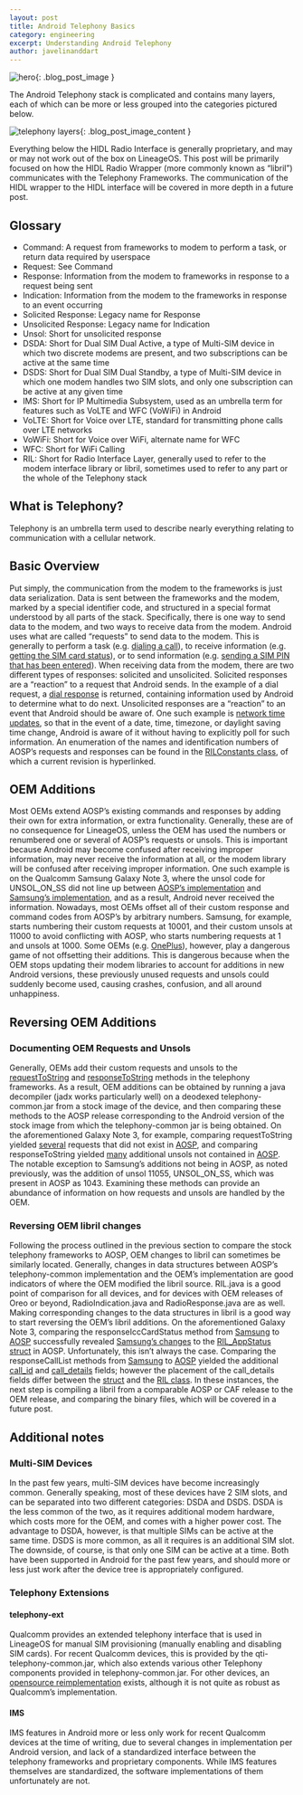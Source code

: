 ```yaml
---
layout: post
title: Android Telephony Basics
category: engineering
excerpt: Understanding Android Telephony
author: javelinanddart
---
```


![hero]({{site.baseurl}}/images/engineering/hero_telephony.png){: .blog_post_image }


The Android Telephony stack is complicated and contains many layers, each of which can be more or less grouped into the categories pictured below.

![telephony layers]({{site.baseurl}}/images/engineering/content_telephony_0.png){: .blog_post_image_content }

Everything below the HIDL Radio Interface is generally proprietary, and may or may not work out of the box on LineageOS.
This post will be primarily focused on how the HIDL Radio Wrapper (more commonly known as “libril”) communicates with the Telephony Frameworks. The communication of the HIDL wrapper to the HIDL interface will be covered in more depth in a future post.

## Glossary

* Command: A request from frameworks to modem to perform a task, or return data required by userspace
* Request: See Command
* Response: Information from the modem to frameworks in response to a request being sent
* Indication: Information from the modem to the frameworks in response to an event occurring
* Solicited Response: Legacy name for Response
* Unsolicited Response: Legacy name for Indication
* Unsol: Short for unsolicited response
* DSDA: Short for Dual SIM Dual Active, a type of Multi-SIM device in which two discrete modems are present, and two subscriptions can be active at the same time
* DSDS: Short for Dual SIM Dual Standby, a type of Multi-SIM device in which one modem handles two SIM slots, and only one subscription can be active at any given time
* IMS: Short for IP Multimedia Subsystem, used as an umbrella term for features such as VoLTE and WFC (VoWiFi) in Android
* VoLTE: Short for Voice over LTE, standard for transmitting phone calls over LTE networks
* VoWiFi: Short for Voice over WiFi, alternate name for WFC
* WFC: Short for WiFi Calling
* RIL: Short for Radio Interface Layer, generally used to refer to the modem interface library or libril, sometimes used to refer to any part or the whole of the Telephony stack

## What is Telephony?

Telephony is an umbrella term used to describe nearly everything relating to communication with a cellular network.

## Basic Overview

Put simply, the communication from the modem to the frameworks is  just data serialization. Data is sent between the frameworks and the modem, marked by a special identifier code, and structured in a special format understood by all parts of the stack. Specifically, there is one way to send data to the modem, and two ways to receive data from the modem. Android uses what are called “requests” to send data to the modem. This is generally to perform a task (e.g. [dialing a call](https://github.com/LineageOS/android_frameworks_opt_telephony/blob/2f295afcca8a72599586fbe54e84ebc078aad636/src/java/com/android/internal/telephony/RIL.java#L923-L957)), to receive information (e.g. [getting the SIM card status](https://github.com/LineageOS/android_frameworks_opt_telephony/blob/2f295afcca8a72599586fbe54e84ebc078aad636/src/java/com/android/internal/telephony/RIL.java#L699-L715)), or to send information (e.g. [sending a SIM PIN that has been entered](https://github.com/LineageOS/android_frameworks_opt_telephony/blob/2f295afcca8a72599586fbe54e84ebc078aad636/src/java/com/android/internal/telephony/RIL.java#L717-L825)). When receiving data from the modem, there are two different types of responses: solicited and unsolicited. Solicited responses are a “reaction” to a request that Android sends. In the example of a dial request, a [dial response](https://github.com/LineageOS/android_frameworks_opt_telephony/blob/2f295afcca8a72599586fbe54e84ebc078aad636/src/java/com/android/internal/telephony/RadioResponse.java#L172-L177) is returned, containing information used by Android to determine what to do next. Unsolicited responses are a “reaction” to an event that Android should be aware of. One such example is [network time updates](https://github.com/LineageOS/android_frameworks_opt_telephony/blob/2f295afcca8a72599586fbe54e84ebc078aad636/src/java/com/android/internal/telephony/RadioIndication.java#L198-L221), so that in the event of a date, time, timezone, or daylight saving time change, Android is aware of it without having to explicitly poll for such information. An enumeration of the names and identification numbers of AOSP’s requests and responses can be found in the [RILConstants class](https://github.com/LineageOS/android_frameworks_base/blob/7ed90268b2b58487cd38b0355a17975ae8be5eb0/telephony/java/com/android/internal/telephony/RILConstants.java#L277-L474), of which a current revision is hyperlinked.

## OEM Additions

Most OEMs extend AOSP’s existing commands and responses by adding their own for extra information, or extra functionality. Generally, these are of no consequence for LineageOS, unless the OEM has used the numbers or renumbered one or several of AOSP’s requests or unsols. This is important because Android may become confused after receiving improper information, may never receive the information at all, or the modem library will be confused after receiving improper information. One such example is on the Qualcomm Samsung Galaxy Note 3, where the unsol code for UNSOL_ON_SS did not line up between [AOSP’s implementation](https://github.com/LineageOS/android_frameworks_base/blob/7ed90268b2b58487cd38b0355a17975ae8be5eb0/telephony/java/com/android/internal/telephony/RILConstants.java#L468) and [Samsung’s implementation](https://github.com/LineageOS/android_device_samsung_hlte-common/blob/500cd47558cc02e219523605bde3820fba768d4f/include/samsung_ril.h#L18), and as a result, Android never received the information. Nowadays, most OEMs offset all of their custom response and command codes from AOSP’s by arbitrary numbers. Samsung, for example, starts numbering their custom requests at 10001, and their custom unsols at 11000 to avoid conflicting with AOSP, who starts numbering requests at 1 and unsols at 1000. Some OEMs (e.g. [OnePlus](https://github.com/OnePlusOSS/android_hardware_ril/commit/ec57e49b2fb0c995f95224f87e82ea4663754fb6#diff-d3d3697becbff692a621d685b6e8bb77R5305)), however, play a dangerous game of not offsetting their additions. This is dangerous because when the OEM stops updating their modem libraries to account for additions in new Android versions, these previously unused requests and unsols could suddenly become used, causing crashes, confusion, and all around unhappiness.

## Reversing OEM Additions

### Documenting OEM Requests and Unsols

Generally, OEMs add their custom requests and unsols to the [requestToString](https://github.com/LineageOS/android_frameworks_opt_telephony/blob/2f295afcca8a72599586fbe54e84ebc078aad636/src/java/com/android/internal/telephony/RIL.java#L4477-L4766) and [responseToString](https://github.com/LineageOS/android_frameworks_opt_telephony/blob/2f295afcca8a72599586fbe54e84ebc078aad636/src/java/com/android/internal/telephony/RIL.java#L4768-L4871) methods in the telephony frameworks. As a result, OEM additions can be obtained by running a java decompiler (jadx works particularly well) on a deodexed telephony-common.jar from a stock image of the device, and then comparing these methods to the AOSP release corresponding to the Android version of the stock image from which the telephony-common jar is being obtained. On the aforementioned Galaxy Note 3, for example, comparing requestToString yielded [several](https://gist.github.com/javelinanddart/61babe69e08effffc8de67987e9c2b1c#file-hlteril-java-L3701-L3748) requests that did not exist in [AOSP](https://github.com/LineageOS/android_frameworks_opt_telephony/blob/cm-12.1/src/java/com/android/internal/telephony/RIL.java#L4344-LL4482), and comparing responseToString yielded [many](https://gist.github.com/javelinanddart/61babe69e08effffc8de67987e9c2b1c#file-hlteril-java-L3838-L3877) additional unsols not contained in [AOSP](https://github.com/LineageOS/android_frameworks_opt_telephony/blob/cm-12.1/src/java/com/android/internal/telephony/RIL.java#L4484-L4542). The notable exception to Samsung’s additions not being in AOSP, as noted previously, was the addition of unsol 11055, UNSOL_ON_SS, which was present in AOSP as 1043. Examining these methods can provide an abundance of information on how requests and unsols are handled by the OEM.

### Reversing OEM libril changes

Following the process outlined in the previous section to compare the stock telephony frameworks to AOSP, OEM changes to libril can sometimes be similarly located. Generally, changes in data structures between AOSP’s telephony-common implementation and the OEM’s implementation are good indicators of where the OEM modified the libril source. RIL.java is a good point of comparison for all devices, and for devices with OEM releases of Oreo or beyond, RadioIndication.java and RadioResponse.java are as well. Making corresponding changes to the data structures in libril is a good way to start reversing the OEM’s libril additions. On the aforementioned Galaxy Note 3, comparing the responseIccCardStatus method from [Samsung](https://gist.github.com/javelinanddart/61babe69e08effffc8de67987e9c2b1c#file-hlteril-java-L2947-L2977) to [AOSP](https://github.com/LineageOS/android_frameworks_opt_telephony/blob/cm-12.1/src/java/com/android/internal/telephony/RIL.java#L3752-L3788) successfully revealed [Samsung’s changes](https://github.com/LineageOS/android_device_samsung_hlte-common/blob/04b5aab033d7fbc1e0523f120695afc60ccdf306/include/telephony/ril.h#L1124-L1129) to the [RIL_AppStatus struct](https://github.com/LineageOS/android_hardware_ril/blob/6a7540e9cae275d37e0398016476c60cb35c3173/include/telephony/ril.h#L1102-L1114) in AOSP. Unfortunately, this isn’t always the case. Comparing the responseCallList methods from [Samsung](https://gist.github.com/javelinanddart/61babe69e08effffc8de67987e9c2b1c#file-hlteril-java-L2986-L3045) to [AOSP](https://github.com/LineageOS/android_frameworks_opt_telephony/blob/cm-12.1/src/java/com/android/internal/telephony/RIL.java#L3800-L3863) yielded the additional [call_id](https://github.com/LineageOS/android_device_samsung_msm8974-common/blob/da14a8d88a9688b0058455172400fe678b582dbc/ril/include/telephony/ril.h#L425) and [call_details](https://github.com/LineageOS/android_device_samsung_msm8974-common/blob/da14a8d88a9688b0058455172400fe678b582dbc/ril/include/telephony/ril.h#L439-L440) fields; however the placement of the call_details fields differ between the [struct](https://github.com/LineageOS/android_device_samsung_msm8974-common/blob/da14a8d88a9688b0058455172400fe678b582dbc/ril/include/telephony/ril.h#L439-L440) and the [RIL class](https://gist.github.com/javelinanddart/61babe69e08effffc8de67987e9c2b1c#file-hlteril-java-L3006-L3008). In these instances, the next step is compiling a libril from a comparable AOSP or CAF release to the OEM release, and comparing the binary files, which will be covered in a future post.

## Additional notes

### Multi-SIM Devices

In the past few years, multi-SIM devices have become increasingly common. Generally speaking, most of these devices have 2 SIM slots, and can be separated into two different categories: DSDA and DSDS. DSDA is the less common of the two, as it requires additional modem hardware, which costs more for the OEM, and comes with a higher power cost. The advantage to DSDA, however, is that multiple SIMs can be active at the same time. DSDS is more common, as all it requires is an additional SIM slot. The downside, of course, is that only one SIM can be active at a time. Both have been supported in Android for the past few years, and should more or less just work after the device tree is appropriately configured.

### Telephony Extensions

#### telephony-ext

Qualcomm provides an extended telephony interface that is used in LineageOS for manual SIM provisioning (manually enabling and disabling SIM cards). For recent Qualcomm devices, this is provided by the qti-telephony-common.jar, which also extends various other Telephony components provided in telephony-common.jar. For other devices, an [opensource reimplementation](https://github.com/berkeley-dev/android_device_huawei_kirin970-common/blob/131dd089cb29624460d7baf01b646c3114848175/ril/src/com/qualcomm/qti/internal/telephony/HwExtTelephony.java) exists, although it is not quite as robust as Qualcomm’s implementation.

#### IMS

IMS features in Android more or less only work for recent Qualcomm devices at the time of writing, due to several changes in implementation per Android version, and lack of a standardized interface between the telephony frameworks and proprietary components. While IMS features themselves are standardized, the software implementations of them unfortunately are not.
